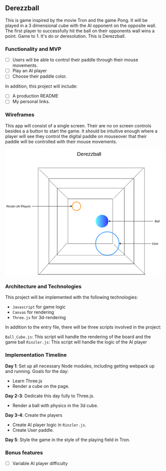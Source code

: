 ## Derezzball

This is game inspired by the movie Tron and the game Pong. It will be played in a 3 dimensional cube with the AI opponent on the opposite wall. The first player to successfully hit the ball on their opponents wall wins a point. Game to 1. It's do or deresolution. This is Derezzball.

### Functionality and MVP

- [ ] Users will be able to control their paddle through their mouse movements.
- [ ] Play an AI player
- [ ] Choose their paddle color.

In addition, this project will include:
- [ ] A production README
- [ ] My personal links.

### Wireframes

This app will consist of a single screen. Their are no on screen controls besides a a button to start the game. It should be intuitive enough where a player will see they control the digital paddle on mouseover that their paddle will be controlled with their mouse movements.

![wireframes](https://github.com/wjoeyu/Derezzball/blob/master/Derezzball.png)

### Architecture and Technologies

This project will be implemented with the following technologies:

- `Javascript` for game logic
- `Canvas` for rendering
- `Three.js` for 3d-rendering

In addition to the entry file, there will be three scripts involved in the project:

`Ball_Cube.js`: This script will handle the rendering of the board and the game ball
`Rinzler.js`: This script will handle the logic of the AI player

### Implementation Timeline

**Day 1**: Set up all necessary Node modules, including getting webpack up and running. Goals for the day:
- Learn Three.js
- Render a cube on the page.

**Day 2-3**:
Dedicate this day fully to Three.js.
- Render a ball with physics in the 3d cube.

**Day 3-4**:
Create the players
- Create AI player logic in `Rinzler.js`.
- Create User paddle.

**Day 5**: Style the game in the style of the playing field in Tron.


### Bonus features

- [ ] Variable AI player difficulty
